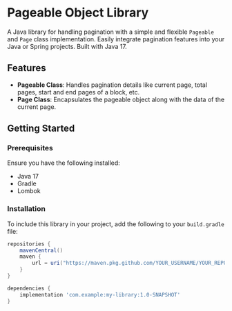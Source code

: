 # Pageable Object Library

A Java library for handling pagination with a simple and flexible `Pageable` and `Page` class implementation. Easily integrate pagination features into your Java or Spring projects. Built with Java 17.

## Features

- **Pageable Class**: Handles pagination details like current page, total pages, start and end pages of a block, etc.
- **Page Class**: Encapsulates the pageable object along with the data of the current page.

## Getting Started

### Prerequisites

Ensure you have the following installed:

- Java 17
- Gradle
- Lombok

### Installation

To include this library in your project, add the following to your `build.gradle` file:

```groovy
repositories {
    mavenCentral()
    maven {
        url = uri("https://maven.pkg.github.com/YOUR_USERNAME/YOUR_REPOSITORY")
    }
}

dependencies {
    implementation 'com.example:my-library:1.0-SNAPSHOT'
}
